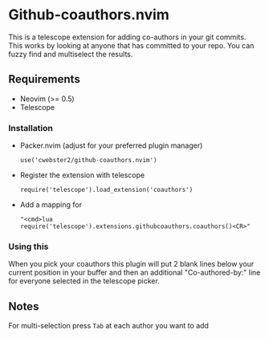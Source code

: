 # Github-coauthors.nvim

This is a telescope extension for adding co-authors in your git commits.  This
works by looking at anyone that has committed to your repo.  You can fuzzy find
and multiselect the results.

## Requirements

- Neovim (>= 0.5)
- Telescope

### Installation

- Packer.nvim (adjust for your preferred plugin manager)

     `use('cwebster2/github-coauthors.nvim')`

- Register the extension with telescope

    `require('telescope').load_extension('coauthors')`

- Add a mapping for

    `"<cmd>lua require('telescope').extensions.githubcoauthors.coauthors()<CR>"`

### Using this

When you pick your coauthors this plugin will put 2 blank lines below your current
position in your buffer and then an additional "Co-authored-by:" line for everyone
selected in the telescope picker.

## Notes

For multi-selection press `Tab` at each author you want to add

